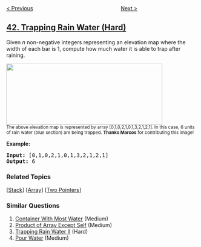<!--|This file generated by command(leetcode description); DO NOT EDIT.    |-->
<!--+----------------------------------------------------------------------+-->
<!--|@author    openset <openset.wang@gmail.com>                           |-->
<!--|@link      https://github.com/openset                                 |-->
<!--|@home      https://github.com/tonymontaro/leetcode-hints                        |-->
<!--+----------------------------------------------------------------------+-->

[< Previous](https://github.com/tonymontaro/leetcode-hints/tree/master/problems/first-missing-positive "First Missing Positive")
　　　　　　　　　　　　　　　　
[Next >](https://github.com/tonymontaro/leetcode-hints/tree/master/problems/multiply-strings "Multiply Strings")

## [42. Trapping Rain Water (Hard)](https://leetcode.com/problems/trapping-rain-water "接雨水")

<p>Given <em>n</em> non-negative integers representing an elevation map where the width of each bar is 1, compute how much water it is able to trap after raining.</p>

<p><img src="https://assets.leetcode.com/uploads/2018/10/22/rainwatertrap.png" style="width: 412px; height: 161px;" /><br />
<small>The above elevation map is represented by array [0,1,0,2,1,0,1,3,2,1,2,1]. In this case, 6 units of rain water (blue section) are being trapped. <strong>Thanks Marcos</strong> for contributing this image!</small></p>

<p><strong>Example:</strong></p>

<pre>
<strong>Input:</strong> [0,1,0,2,1,0,1,3,2,1,2,1]
<strong>Output:</strong> 6</pre>

### Related Topics
  [[Stack](https://github.com/tonymontaro/leetcode-hints/tree/master/tag/stack/README.md)]
  [[Array](https://github.com/tonymontaro/leetcode-hints/tree/master/tag/array/README.md)]
  [[Two Pointers](https://github.com/tonymontaro/leetcode-hints/tree/master/tag/two-pointers/README.md)]

### Similar Questions
  1. [Container With Most Water](https://github.com/tonymontaro/leetcode-hints/tree/master/problems/container-with-most-water) (Medium)
  1. [Product of Array Except Self](https://github.com/tonymontaro/leetcode-hints/tree/master/problems/product-of-array-except-self) (Medium)
  1. [Trapping Rain Water II](https://github.com/tonymontaro/leetcode-hints/tree/master/problems/trapping-rain-water-ii) (Hard)
  1. [Pour Water](https://github.com/tonymontaro/leetcode-hints/tree/master/problems/pour-water) (Medium)
